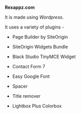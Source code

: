  **Rexappz.com**

It is made using *Wordpress*.

It uses a variety of plugins -

* Page Builder by SiteOrigin

* SiteOrigin Widgets Bundle

* Black Studio TinyMCE Widget

* Contact Form 7

* Easy Google Font

* Spacer

* Title remover

* Lightbox Plus Colorbox